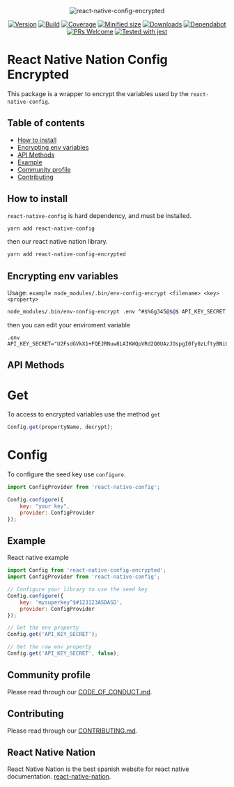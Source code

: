 <div align="center">

![react-native-config-encrypted](https://www.simplilearn.com/ice9/free_resources_article_thumb/React_Native_Tutorial.jpg)

[![Version](https://img.shields.io/npm/v/react-native-config-encrypted)](https://www.npmjs.com/package/react-native-config-encrypted)
[![Build](https://travis-ci.org/react-native-nation/react-native-config-encrypted.svg?branch=master)](https://travis-ci.org/react-native-nation/react-native-config-encrypted)
[![Coverage](https://coveralls.io/repos/github/react-native-nation/react-native-config-encrypted/badge.svg?branch=master)](https://coveralls.io/github/react-native-nation/react-native-config-encrypted?branch=master)
[![Minified size](https://img.shields.io/bundlephobia/min/react-native-config-encrypted)](https://github.com/react-native-nation/react-native-config-encrypted/blob/master/LICENSE)
[![Downloads](https://img.shields.io/npm/dm/react-native-config-encrypted)](https://www.npmjs.com/package/react-native-config-encrypted)
[![Dependabot](https://api.dependabot.com/badges/status?host=github&repo=react-native-nation/react-native-config-encrypted)](https://dependabot.com)
[![PRs Welcome](https://img.shields.io/badge/PRs-welcome-brightgreen.svg)](https://github.com/react-native-nation/react-native-config-encrypted/pulls)
[![Tested with jest](https://img.shields.io/badge/tested_with-jest-99424f.svg)](https://github.com/facebook/jest)

</div>

# React Native Nation Config Encrypted
This package is a wrapper to encrypt the variables used by the `react-native-config`.

## Table of contents
* [How to install](#howtoinstall)
* [Encrypting env variables](#encrypting)
* [API Methods](#using)
* [Example](#example)
* [Community profile](#community)
* [Contributing](#contributing)

<a name="howtoinstall"></a>

## How to install
`react-native-config` is hard dependency, and must be installed.

```bash
yarn add react-native-config
```
then our react native nation library.
```bash
yarn add react-native-config-encrypted
```

<a name="encrypting"></a>
## Encrypting env variables

Usage: `example node_modules/.bin/env-config-encrypt <filename> <key> <property>`

```bash
node_modules/.bin/env-config-encrypt .env ^#$%Gg345@$@$ API_KEY_SECRET
```
then you can edit your enviroment variable
```
.env
API_KEY_SECRET="U2FsdGVkX1+FQEJRNuw8LAIKWQpVRd2Q0UAzJOspgI0fy0zLftyBNi0PdLJfaG1h"
```
<a name="using"></a>
## API Methods

# Get
To access to encrypted variables use the method `get`
```js
Config.get(propertyName, decrypt);
```

# Config
To configure the seed key use `configure`.
```js
import ConfigProvider from 'react-native-config';

Config.configure({
    key: "your key",
    provider: ConfigProvider
});
```

<a name="example"></a>
## Example
React native example

```js
import Config from 'react-native-config-encrypted';
import ConfigProvider from 'react-native-config';

// Configure your library to use the seed key
Config.configure({
    key: 'mysuperkey^$#123123ASDASD',
    provider: ConfigProvider
});

// Get the env property
Config.get('API_KEY_SECRET');

// Get the raw env property
Config.get('API_KEY_SECRET', false);
```

<a name="community"></a>
## Community profile
Please read through our [CODE_OF_CONDUCT.md](/.github/CODE_OF_CONDUCT.md).

<a name="contributing"></a>
## Contributing
Please read through our [CONTRIBUTING.md](/.github/CONTRIBUTING.md).

<a name="reactnativenation"></a>
## React Native Nation
React Native Nation is the best spanish website for react native documentation.
[react-native-nation](https://reactnativenation.com).